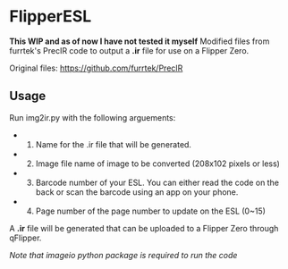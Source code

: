 # FlipperESL
**This WIP and as of now I have not tested it myself**
Modified files from furrtek's PrecIR code to output a **.ir** file for use on a Flipper Zero.

Original files: https://github.com/furrtek/PrecIR

## Usage
Run img2ir.py with the following arguements: 
* 1. Name for the .ir file that will be generated. 
* 2. Image file name of image to be converted (208x102 pixels or less)
* 3. Barcode number of your ESL. You can either read the code on the back or scan the barcode using an app on your phone.
* 4. Page number of the page number to update on the ESL (0~15)

A **.ir** file will be generated that can be uploaded to a Flipper Zero through qFlipper.

*Note that imageio python package is required to run the code*
